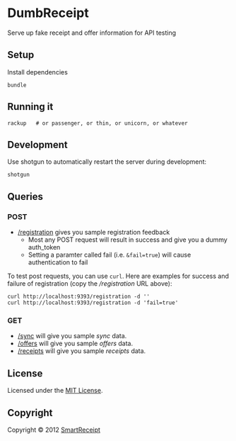 DumbReceipt
===========

Serve up fake receipt and offer information for API testing

Setup
-----

Install dependencies

    bundle

Running it
----------

    rackup   # or passenger, or thin, or unicorn, or whatever

Development
-----------

Use shotgun to automatically restart the server during development:

    shotgun

Queries
-------

### POST

* [/registration](/registration) gives you sample registration feedback
  * Most any POST request will result in success and give you a dummy
    auth_token
  * Setting a paramter called fail (i.e. `&fail=true`) will cause
    authentication to fail

To test post requests, you can use `curl`. Here are examples for success and
failure of registration (copy the _/registration_ URL above):

    curl http://localhost:9393/registration -d ''
    curl http://localhost:9393/registration -d 'fail=true'

### GET

* [/sync](/sync) will give you sample _sync_ data.
* [/offers](/offers) will give you sample _offers_ data.
* [/receipts](/receipts) will give you sample _receipts_ data.

License
-------
Licensed under the [MIT License](http://www.opensource.org/licenses/MIT).

Copyright
---------

Copyright © 2012 [SmartReceipt](http://receipt.com)
